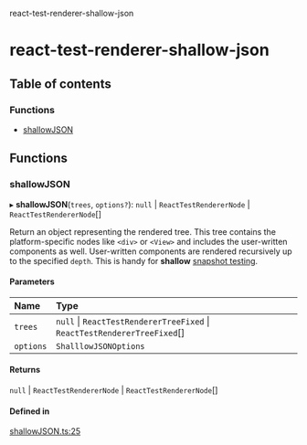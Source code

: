 react-test-renderer-shallow-json

# react-test-renderer-shallow-json

## Table of contents

### Functions

- [shallowJSON](README.md#shallowjson)

## Functions

### shallowJSON

▸ **shallowJSON**(`trees`, `options?`): ``null`` \| `ReactTestRendererNode` \| `ReactTestRendererNode`[]

Return an object representing the rendered tree.
This tree contains the platform-specific nodes like `<div>` or `<View>` and includes the user-written components as well.
User-written components are rendered recursively up to the specified `depth`.
This is handy for **shallow** [snapshot testing](https://facebook.github.io/jest/docs/en/snapshot-testing.html#snapshot-testing-with-jest).

#### Parameters

| Name | Type |
| :------ | :------ |
| `trees` | ``null`` \| `ReactTestRendererTreeFixed` \| `ReactTestRendererTreeFixed`[] |
| `options` | `ShalllowJSONOptions` |

#### Returns

``null`` \| `ReactTestRendererNode` \| `ReactTestRendererNode`[]

#### Defined in

[shallowJSON.ts:25](https://github.com/AndyOGo/react-test-renderer-shallow-json/blob/0dbe6a5/src/shallowJSON.ts#L25)
